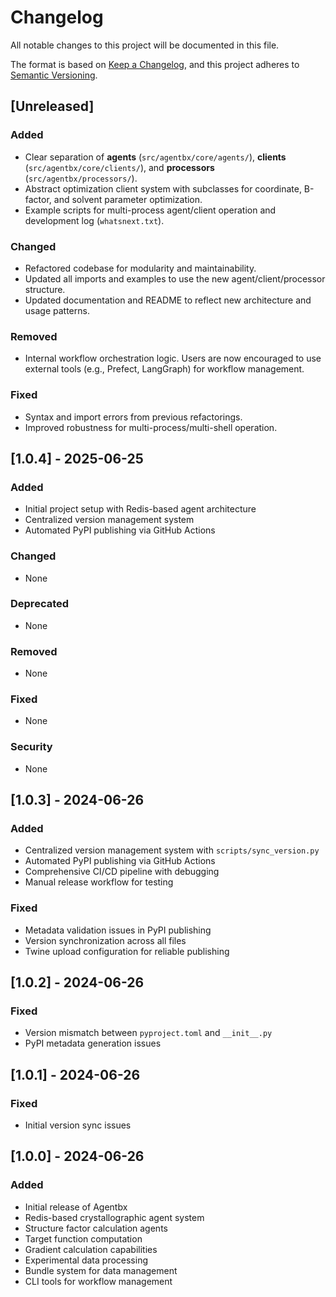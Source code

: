 # Changelog

All notable changes to this project will be documented in this file.

The format is based on [Keep a Changelog](https://keepachangelog.com/en/1.0.0/),
and this project adheres to [Semantic Versioning](https://semver.org/spec/v2.0.0.html).

## [Unreleased]

### Added
- Clear separation of **agents** (`src/agentbx/core/agents/`), **clients** (`src/agentbx/core/clients/`), and **processors** (`src/agentbx/processors/`).
- Abstract optimization client system with subclasses for coordinate, B-factor, and solvent parameter optimization.
- Example scripts for multi-process agent/client operation and development log (`whatsnext.txt`).

### Changed
- Refactored codebase for modularity and maintainability.
- Updated all imports and examples to use the new agent/client/processor structure.
- Updated documentation and README to reflect new architecture and usage patterns.

### Removed
- Internal workflow orchestration logic. Users are now encouraged to use external tools (e.g., Prefect, LangGraph) for workflow management.

### Fixed
- Syntax and import errors from previous refactorings.
- Improved robustness for multi-process/multi-shell operation.

## [1.0.4] - 2025-06-25

### Added

- Initial project setup with Redis-based agent architecture
- Centralized version management system
- Automated PyPI publishing via GitHub Actions

### Changed

- None

### Deprecated

- None

### Removed

- None

### Fixed

- None

### Security

- None

## [1.0.3] - 2024-06-26

### Added

- Centralized version management system with `scripts/sync_version.py`
- Automated PyPI publishing via GitHub Actions
- Comprehensive CI/CD pipeline with debugging
- Manual release workflow for testing

### Fixed

- Metadata validation issues in PyPI publishing
- Version synchronization across all files
- Twine upload configuration for reliable publishing

## [1.0.2] - 2024-06-26

### Fixed

- Version mismatch between `pyproject.toml` and `__init__.py`
- PyPI metadata generation issues

## [1.0.1] - 2024-06-26

### Fixed

- Initial version sync issues

## [1.0.0] - 2024-06-26

### Added

- Initial release of Agentbx
- Redis-based crystallographic agent system
- Structure factor calculation agents
- Target function computation
- Gradient calculation capabilities
- Experimental data processing
- Bundle system for data management
- CLI tools for workflow management
